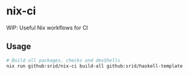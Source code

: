 # nix-ci
WIP: Useful Nix workflows for CI

## Usage

```sh
# Build all packages, checks and devShells
nix run github:srid/nix-ci build-all github:srid/haskell-template
```
